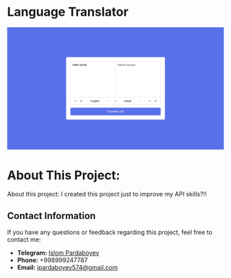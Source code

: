 # Language Translator

![Screenshot](./screenshot.png)

# About This Project:
About this project: I created this project just to improve my API skills?!!

## Contact Information

If you have any questions or feedback regarding this project, feel free to contact me:

- **Telegram:** [Islom Pardaboyev](https://t.me/IslomPardaboyev)
- **Phone:** +998999247787
- **Email:** ipardaboyev574@gmail.com